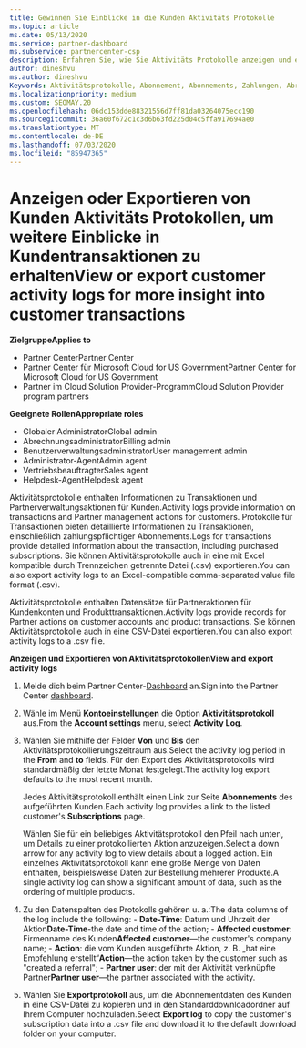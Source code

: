 ```yaml
---
title: Gewinnen Sie Einblicke in die Kunden Aktivitäts Protokolle
ms.topic: article
ms.date: 05/13/2020
ms.service: partner-dashboard
ms.subservice: partnercenter-csp
description: Erfahren Sie, wie Sie Aktivitäts Protokolle anzeigen und exportieren, um Einblicke in Kundenkonto Transaktionen und andere Kunden relevante Partner Verwaltungsaktivitäten zu erhalten.
author: dineshvu
ms.author: dineshvu
Keywords: Aktivitätsprotokolle, Abonnement, Abonnements, Zahlungen, Abrechnung, Transaktionen
ms.localizationpriority: medium
ms.custom: SEOMAY.20
ms.openlocfilehash: 06dc153dde88321556d7ff81da03264075ecc190
ms.sourcegitcommit: 36a60f672c1c3d6b63fd225d04c5ffa917694ae0
ms.translationtype: MT
ms.contentlocale: de-DE
ms.lasthandoff: 07/03/2020
ms.locfileid: "85947365"
---
```

# <a name="view-or-export-customer-activity-logs-for-more-insight-into-customer-transactions"></a><span data-ttu-id="2d544-104">Anzeigen oder Exportieren von Kunden Aktivitäts Protokollen, um weitere Einblicke in Kundentransaktionen zu erhalten</span><span class="sxs-lookup"><span data-stu-id="2d544-104">View or export customer activity logs for more insight into customer transactions</span></span>

<span data-ttu-id="2d544-105">**Zielgruppe**</span><span class="sxs-lookup"><span data-stu-id="2d544-105">**Applies to**</span></span>

- <span data-ttu-id="2d544-106">Partner Center</span><span class="sxs-lookup"><span data-stu-id="2d544-106">Partner Center</span></span>
- <span data-ttu-id="2d544-107">Partner Center für Microsoft Cloud for US Government</span><span class="sxs-lookup"><span data-stu-id="2d544-107">Partner Center for Microsoft Cloud for US Government</span></span>
- <span data-ttu-id="2d544-108">Partner im Cloud Solution Provider-Programm</span><span class="sxs-lookup"><span data-stu-id="2d544-108">Cloud Solution Provider program partners</span></span>

<span data-ttu-id="2d544-109">**Geeignete Rollen**</span><span class="sxs-lookup"><span data-stu-id="2d544-109">**Appropriate roles**</span></span>

- <span data-ttu-id="2d544-110">Globaler Administrator</span><span class="sxs-lookup"><span data-stu-id="2d544-110">Global admin</span></span>
- <span data-ttu-id="2d544-111">Abrechnungsadministrator</span><span class="sxs-lookup"><span data-stu-id="2d544-111">Billing admin</span></span>
- <span data-ttu-id="2d544-112">Benutzerverwaltungsadministrator</span><span class="sxs-lookup"><span data-stu-id="2d544-112">User management admin</span></span>
- <span data-ttu-id="2d544-113">Administrator-Agent</span><span class="sxs-lookup"><span data-stu-id="2d544-113">Admin agent</span></span>
- <span data-ttu-id="2d544-114">Vertriebsbeauftragter</span><span class="sxs-lookup"><span data-stu-id="2d544-114">Sales agent</span></span>
- <span data-ttu-id="2d544-115">Helpdesk-Agent</span><span class="sxs-lookup"><span data-stu-id="2d544-115">Helpdesk agent</span></span>

<span data-ttu-id="2d544-116">Aktivitätsprotokolle enthalten Informationen zu Transaktionen und Partnerverwaltungsaktionen für Kunden.</span><span class="sxs-lookup"><span data-stu-id="2d544-116">Activity logs provide information on transactions and Partner management actions for customers.</span></span> <span data-ttu-id="2d544-117">Protokolle für Transaktionen bieten detaillierte Informationen zu Transaktionen, einschließlich zahlungspflichtiger Abonnements.</span><span class="sxs-lookup"><span data-stu-id="2d544-117">Logs for transactions provide detailed information about the transaction, including purchased subscriptions.</span></span> <span data-ttu-id="2d544-118">Sie können Aktivitätsprotokolle auch in eine mit Excel kompatible durch Trennzeichen getrennte Datei (.csv) exportieren.</span><span class="sxs-lookup"><span data-stu-id="2d544-118">You can also export activity logs to an Excel-compatible comma-separated value file format (.csv).</span></span>

<span data-ttu-id="2d544-119">Aktivitätsprotokolle enthalten Datensätze für Partneraktionen für Kundenkonten und Produkttransaktionen.</span><span class="sxs-lookup"><span data-stu-id="2d544-119">Activity logs provide records for Partner actions on customer accounts and product transactions.</span></span> <span data-ttu-id="2d544-120">Sie können Aktivitätsprotokolle auch in eine CSV-Datei exportieren.</span><span class="sxs-lookup"><span data-stu-id="2d544-120">You can also export activity logs to a .csv file.</span></span>

<span data-ttu-id="2d544-121">**Anzeigen und Exportieren von Aktivitätsprotokollen**</span><span class="sxs-lookup"><span data-stu-id="2d544-121">**View and export activity logs**</span></span>

1. <span data-ttu-id="2d544-122">Melde dich beim Partner Center-[Dashboard](https://partner.microsoft.com/dashboard) an.</span><span class="sxs-lookup"><span data-stu-id="2d544-122">Sign into the Partner Center [dashboard](https://partner.microsoft.com/dashboard).</span></span>

2. <span data-ttu-id="2d544-123">Wähle im Menü **Kontoeinstellungen** die Option **Aktivitätsprotokoll** aus.</span><span class="sxs-lookup"><span data-stu-id="2d544-123">From the **Account settings** menu, select **Activity Log**.</span></span>
2.  <span data-ttu-id="2d544-124">Wählen Sie mithilfe der Felder **Von** und **Bis** den Aktivitätsprotokollierungszeitraum aus.</span><span class="sxs-lookup"><span data-stu-id="2d544-124">Select the activity log period in the **From** and **to** fields.</span></span> <span data-ttu-id="2d544-125">Für den Export des Aktivitätsprotokolls wird standardmäßig der letzte Monat festgelegt.</span><span class="sxs-lookup"><span data-stu-id="2d544-125">The activity log export defaults to the most recent month.</span></span>

    <span data-ttu-id="2d544-126">Jedes Aktivitätsprotokoll enthält einen Link zur Seite **Abonnements** des aufgeführten Kunden.</span><span class="sxs-lookup"><span data-stu-id="2d544-126">Each activity log provides a link to the listed customer's **Subscriptions** page.</span></span>

    <span data-ttu-id="2d544-127">Wählen Sie für ein beliebiges Aktivitätsprotokoll den Pfeil nach unten, um Details zu einer protokollierten Aktion anzuzeigen.</span><span class="sxs-lookup"><span data-stu-id="2d544-127">Select a down arrow for any activity log to view details about a logged action.</span></span> <span data-ttu-id="2d544-128">Ein einzelnes Aktivitätsprotokoll kann eine große Menge von Daten enthalten, beispielsweise Daten zur Bestellung mehrerer Produkte.</span><span class="sxs-lookup"><span data-stu-id="2d544-128">A single activity log can show a significant amount of data, such as the ordering of multiple products.</span></span>

3.   <span data-ttu-id="2d544-129">Zu den Datenspalten des Protokolls gehören u. a.:</span><span class="sxs-lookup"><span data-stu-id="2d544-129">The data columns of the log include the following:</span></span>
    -   <span data-ttu-id="2d544-130">**Date-Time**: Datum und Uhrzeit der Aktion</span><span class="sxs-lookup"><span data-stu-id="2d544-130">**Date-Time**-the date and time of the action;</span></span>
    -   <span data-ttu-id="2d544-131">**Affected customer**: Firmenname des Kunden</span><span class="sxs-lookup"><span data-stu-id="2d544-131">**Affected customer**—the customer's company name;</span></span>
    -   <span data-ttu-id="2d544-132">**Action**: die vom Kunden ausgeführte Aktion, z. B. „hat eine Empfehlung erstellt“</span><span class="sxs-lookup"><span data-stu-id="2d544-132">**Action**—the action taken by the customer such as "created a referral";</span></span>
    -   <span data-ttu-id="2d544-133">**Partner user**: der mit der Aktivität verknüpfte Partner</span><span class="sxs-lookup"><span data-stu-id="2d544-133">**Partner user**—the partner associated with the activity.</span></span>

4.  <span data-ttu-id="2d544-134">Wählen Sie **Exportprotokoll** aus, um die Abonnementdaten des Kunden in eine CSV-Datei zu kopieren und in den Standarddownloadordner auf Ihrem Computer hochzuladen.</span><span class="sxs-lookup"><span data-stu-id="2d544-134">Select **Export log** to copy the customer's subscription data into a .csv file and download it to the default download folder on your computer.</span></span>
    
 

 



